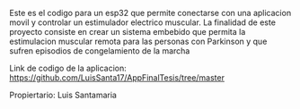 Este es el codigo para un esp32 que permite conectarse con una aplicacion movil y controlar un estimulador electrico muscular.
La finalidad de este proyecto consiste en crear un sistema embebido que permita la estimulacion muscular remota para las personas con Parkinson y que sufren episodios de congelamiento de la marcha

Link de codigo de la aplicacion:
https://github.com/LuisSanta17/AppFinalTesis/tree/master

Propiertario:
Luis Santamaria
